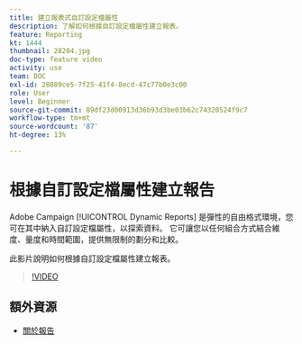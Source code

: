 ```yaml
---
title: 建立報表式自訂設定檔屬性
description: 了解如何根據自訂設定檔屬性建立報表。
feature: Reporting
kt: 1444
thumbnail: 28204.jpg
doc-type: feature video
activity: use
team: DOC
exl-id: 28889ce5-7f25-41f4-8ecd-47c77b0e3c00
role: User
level: Beginner
source-git-commit: 89df23d00913d36b93d3be03b62c74320524f9c7
workflow-type: tm+mt
source-wordcount: '87'
ht-degree: 13%

---
```


# 根據自訂設定檔屬性建立報告

Adobe Campaign [!UICONTROL Dynamic Reports] 是彈性的自由格式環境，您可在其中納入自訂設定檔屬性，以探索資料。 它可讓您以任何組合方式結合維度、量度和時間範圍，提供無限制的劃分和比較。

此影片說明如何根據自訂設定檔屬性建立報表。

>[!VIDEO](https://video.tv.adobe.com/v/28204?quality=12&learn=on)

## 額外資源

* [關於報告](https://experienceleague.adobe.com/docs/campaign-standard/using/reporting/about-reporting/about-dynamic-reports.html?lang=en)
